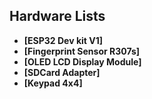 ## Hardware Lists  
- **[ESP32 Dev kit V1]** 
- **[Fingerprint Sensor R307s]** 
- **[OLED LCD Display Module]** 
- **[SDCard Adapter]**
- **[Keypad 4x4]**